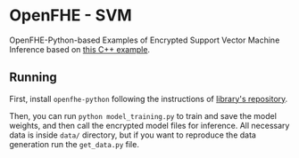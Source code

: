 # OpenFHE - SVM
OpenFHE-Python-based Examples of Encrypted Support Vector Machine Inference based on [this C++ example](https://github.com/caesaretos/svm-fhe/tree/main).

## Running

First, install `openfhe-python` following the instructions of [library's repository](https://github.com/openfheorg/openfhe-python/).

Then, you can run `python model_training.py` to train and save the model weights, and then call the encrypted model files for inference. All necessary data is inside `data/` directory, but if you want to reproduce the data generation run the `get_data.py` file.

